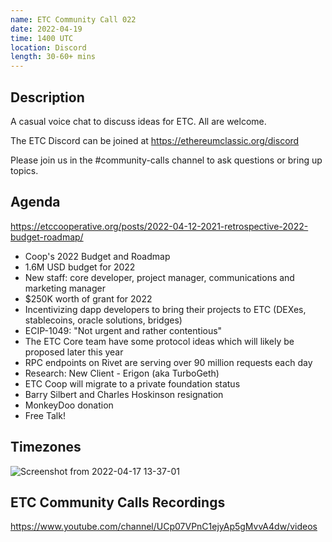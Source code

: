 ```yaml
---
name: ETC Community Call 022
date: 2022-04-19
time: 1400 UTC
location: Discord
length: 30-60+ mins
---
```


## Description

A casual voice chat to discuss ideas for ETC. All are welcome.

The ETC Discord can be joined at https://ethereumclassic.org/discord

Please join us in the #community-calls channel to ask questions or bring up topics.

## Agenda

https://etccooperative.org/posts/2022-04-12-2021-retrospective-2022-budget-roadmap/

- Coop's 2022 Budget and Roadmap
- 1.6M USD budget for 2022
- New staff: core developer, project manager, communications and marketing manager 
- $250K worth of grant for 2022
- Incentivizing dapp developers to bring their projects to ETC (DEXes, stablecoins, oracle solutions, bridges)
- ECIP-1049: "Not urgent and rather contentious"
- The ETC Core team have some protocol ideas which will likely be proposed later this year
- RPC endpoints on Rivet are serving over 90 million requests each day
- Research: New Client - Erigon (aka TurboGeth)
- ETC Coop will migrate to a private foundation status
- Barry Silbert and Charles Hoskinson resignation
- MonkeyDoo donation
- Free Talk!

## Timezones

![Screenshot from 2022-04-17 13-37-01](https://user-images.githubusercontent.com/82910708/163710891-aed843c7-9839-40bc-b612-f5c6ca7240e0.png)

## ETC Community Calls Recordings

https://www.youtube.com/channel/UCp07VPnC1ejyAp5gMvvA4dw/videos
